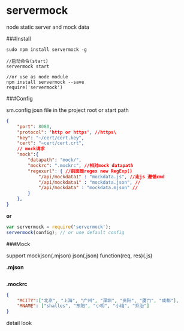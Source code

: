 # servermock
node static server and mock data

###Install

```
sudo npm install servermock -g  

//启动命令(start)
servermock start

//or use as node module
npm install servermock --save
require('servermock')
```

###Config

sm.config josn file in the project root or start path

```json
{
    "port": 8080,
    "protocol": 'http or https', //https\
    "key": "~/cert/cert.key",
    "cert": "~cert/cert.crt",
    // mock请求
    "mock":{
        "datapath": "mock/",
        "mockrc": ".mockrc", //相对mock datapath
        "regexurl": { //前面是regex new RegExp()
            "/api/mockdata1" : "mockdata.js", //走js 遵循cmd
            "/api/mockdata1" : "mockdata.json", //
            "/api/mockdata" : "mockdata.mjson" //
        }
    },
}
```
**or**

```js
var servermock = require('servermock');
servermock(config); // or use default config
```

###Mock

support mockjson(.mjson) json(.json) function(req, res)(.js)

**.mjson**

```js

```

**.mockrc**

```json
{
    "MCITY":["北京", "上海", "广州", "深圳", "贵阳", "厦门", "成都"],
    "MNAME": ["shalles", "东阳", "小明", "小梅", "乔治"]
}
```

detail look [  ]()
